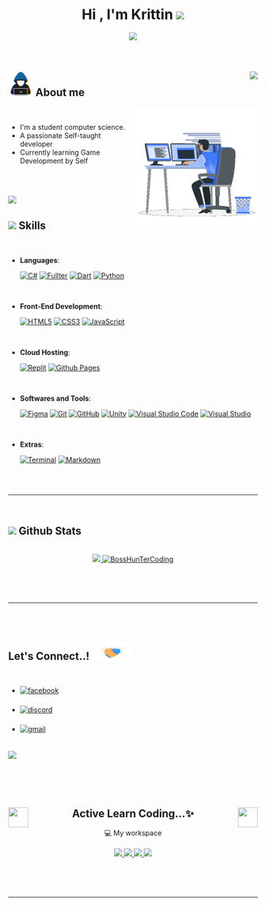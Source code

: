 <h1 align="center"><b>Hi , I'm Krittin </b><img src="https://media.giphy.com/media/hvRJCLFzcasrR4ia7z/giphy.gif" width="35"></h1>

<p align="center">
  <a href="https://github.com/DenverCoder1/readme-typing-svg">
    <img src="https://readme-typing-svg.herokuapp.com?font=Time+New+Roman&color=cyan&size=25&center=true&vCenter=true&width=600&height=100&lines=Love+to+learn+new+stuff..&hearts;++;Active+Learner/Researcher;Self-taught+Developer..<3;Game+Developer;Discord+Bot+Developer">
  </a>
</p>

<br>
	
## <img src = "https://github.com/0xAbdulKhalid/0xAbdulKhalid/raw/main/assets/mdImages/about_me.gif" width = 50px> About me <a href="https://github.com/antonkomarev/github-profile-views-counter"><img src = "https://komarev.com/ghpvc/?username=BossHunTerCoding&color=111111&style=for-the-badge&label=visitors" align="right"></a>

<img align="right" src="https://github.com/0xAbdulKhalid/0xAbdulKhalid/raw/main/assets/mdImages/Right_Side.gif" width = 250px>

<br>

- I'm a student computer science.
- A passionate Self-taught developer
- Currently learning Game Development by Self

<br><br>

<img src="https://user-images.githubusercontent.com/73097560/115834477-dbab4500-a447-11eb-908a-139a6edaec5c.gif">

<br>

## <img src="https://media2.giphy.com/media/QssGEmpkyEOhBCb7e1/giphy.gif?cid=ecf05e47a0n3gi1bfqntqmob8g9aid1oyj2wr3ds3mg700bl&rid=giphy.gif" width ="25"><b> Skills </b>

<br>

<p align="center">

- **Languages**:
  
  [![C#](https://img.shields.io/badge/C%23-239120.svg?style=for-the-badge&logo=csharp&logoColor=white)](https://learn.microsoft.com/en-us/dotnet/csharp/)
  [![Fullter](https://img.shields.io/badge/Fullter-02569B.svg?style=for-the-badge&logo=flutter&logoColor=white)](https://flutter.dev/)
  [![Dart](https://img.shields.io/badge/Dart-0175C2.svg?style=for-the-badge&logo=Dart&logoColor=white)](https://dart.dev/)
  [![Python](https://img.shields.io/badge/Python-3776AB.svg?style=for-the-badge&logo=python&logoColor=white)](https://www.python.org/)

<br>   
    
- **Front-End Development**:

  [![HTML5](https://img.shields.io/badge/HTML5-E34F26.svg?style=for-the-badge&logo=html5&logoColor=white)](https://www.w3schools.com/html/)
  [![CSS3](https://img.shields.io/badge/CSS-1572B6.svg?style=for-the-badge&logo=css3&logoColor=white)](https://www.w3schools.com/css/)
  [![JavaScript](https://img.shields.io/badge/JavaScript-F7DF1E.svg?style=for-the-badge&logo=javascript&logoColor=black)](https://www.javascript.com/)

<br>

- **Cloud Hosting**:
  
  [![Replit](https://img.shields.io/badge/replit-F26207.svg?style=for-the-badge&logo=replit&logoColor=white)](https://replit.com/~)
  [![Github Pages](https://img.shields.io/badge/GitHub%20Pages-222222.svg?style=for-the-badge&logo=githubpages&logoColor=white)](https://pages.github.com/)
    
<br>

- **Softwares and Tools**:

  [![Figma](https://img.shields.io/badge/Figma-F24E1E.svg?style=for-the-badge&logo=figma&logoColor=white)](https://www.figma.com/?fuid=)
  [![Git](https://img.shields.io/badge/git-F05033.svg?style=for-the-badge&logo=git&logoColor=white)](https://git-scm.com/)
  [![GitHub](https://img.shields.io/badge/github-121011.svg?style=for-the-badge&logo=github&logoColor=white)](https://github.com/)
  [![Unity](https://img.shields.io/badge/Unity-FFFFFF.svg?style=for-the-badge&logo=unity&logoColor=black)](https://unity.com/)
  [![Visual Studio Code](https://img.shields.io/badge/Visual%20Studio%20Code-0078d7.svg?style=for-the-badge&logo=visual-studio-code&logoColor=white)](https://code.visualstudio.com/)
  [![Visual Studio](https://img.shields.io/badge/Visual%20Studio-5C2D91.svg?style=for-the-badge&logo=visualstudio&logoColor=white)](https://visualstudio.microsoft.com/)

<br>

- **Extras**:

  [![Terminal](https://img.shields.io/badge/Terminal-054020?style=for-the-badge&logo=gnu-bash&logoColor=white)](https://en.wikipedia.org/wiki/The_Terminal)
  [![Markdown](https://img.shields.io/badge/markdown-000000.svg?style=for-the-badge&logo=markdown&logoColor=white)](https://www.markdownguide.org/)

</p>

<br><br>

---

<br>

## <img src="https://media.giphy.com/media/iY8CRBdQXODJSCERIr/giphy.gif" width="35"><b> Github Stats </b>

<br>

<div align="center">
  <a href="https://github.com/BossHunTerCoding/">
    <img src="https://github-readme-stats.vercel.app/api?username=BossHunTerCoding&include_all_commits=true&count_private=true&show_icons=true&line_height=20&title_color=7A7ADB&icon_color=2234AE&text_color=D3D3D3&bg_color=0,000000,130F40" width="450"/>
    <img src="https://github-readme-stats.vercel.app/api/top-langs?username=BossHunTerCoding&show_icons=true&locale=en&layout=compact&line_height=20&title_color=7A7ADB&icon_color=2234AE&text_color=D3D3D3&bg_color=0,000000,130F40" width="375"  alt="BossHunTerCoding"/>
  </a>
</div>

<br><br><br>

---

<br><br>

## <b> Let's Connect..! </b><img src="https://github.com/0xAbdulKhalid/0xAbdulKhalid/raw/main/assets/mdImages/handshake.gif" width ="80">

<br>

<div align='left'>
  <ul>
    <li>
      <a href="https://web.facebook.com/KrittinKT/" target="_blank">
        <img src="https://img.shields.io/badge/Facebook:%20BossHunTerCoding-1877F2?style=for-the-badge&logo=facebook&logoColor=white" alt=facebook style="margin-bottom: 5px;">
      </a>
    </li><br>
    <li>
      <a href="https://discord.com/users/543722480783851521" target="_blank">
        <img src="https://img.shields.io/badge/Discord:%20BossHunTerCoding-00acee.svg?color=1DA1F2&style=for-the-badge&logo=discord&logoColor=white" alt=discord style="margin-bottom: 5px;">
      </a>
    </li><br>
    <li>
      <a href="ktookrittinoo@gmail.com" target="_blank">
        <img src="https://img.shields.io/badge/Gmail:%20BossHunTerCoding-EA4335.svg?style=for-the-badge&logo=gmail&logoColor=white" alt=gmail style="margin-bottom: 5px;">
      </a>
    </li>
  </ul>
</div>

<br>

<img src="https://user-images.githubusercontent.com/73097560/115834477-dbab4500-a447-11eb-908a-139a6edaec5c.gif">

<br><br><br>

<div align='center'>

## <img src="https://cdn.discordapp.com/emojis/852881450667081728.gif" width="40px" height="40px" align="left"><b>Active Learn Coding...✨</b><img src="https://cdn.discordapp.com/emojis/852881450667081728.gif" width="40px" height="40px" align="right">
	
<p align='center'>
  💻 My workspace<br/><br/>
  <a href="https://www.microsoft.com/en-us/windows/">
    <img src="https://img.shields.io/badge/windows-%230078D6.svg?&style=for-the-badge&logo=windows&logoColor=white">
  </a>
  <a href="https://www.intel.com/content/www/us/en/homepage.html">
    <img src="https://img.shields.io/badge/intel-core%20i7%208th-%230071C5.svg?&style=for-the-badge&logo=intel&logoColor=white">
  </a>
  <a href="https://www.jib.co.th/web/product/product_list/2/30">
    <img src="https://img.shields.io/badge/RAM-16GB-%230071C5.svg?&style=for-the-badge&logoColor=white">
  </a>
  <a href="https://www.nvidia.com/en-us/geforce/drivers/">
    <img src="https://img.shields.io/badge/nvidia-RTX%202060-%2376B900.svg?&style=for-the-badge&logo=nvidia&logoColor=white">
  </a>
</p>

</div>

<br><br><br>

---

<br>
